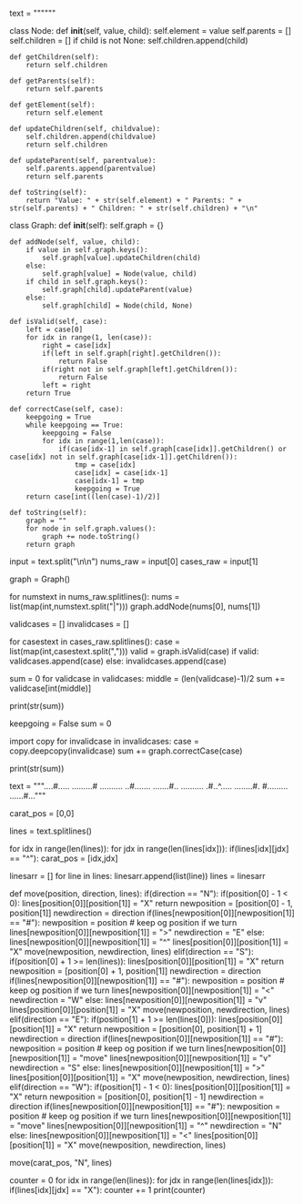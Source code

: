 text = """"""

class Node:
    def __init__(self, value, child):
        self.element = value
        self.parents = []
        self.children = []
        if child is not None:
            self.children.append(child)

    def getChildren(self):
        return self.children

    def getParents(self):
        return self.parents
    
    def getElement(self):
        return self.element
        
    def updateChildren(self, childvalue):
        self.children.append(childvalue)
        return self.children

    def updateParent(self, parentvalue):
        self.parents.append(parentvalue)
        return self.parents
    
    def toString(self):
        return "Value: " + str(self.element) + " Parents: " + str(self.parents) + " Children: " + str(self.children) + "\n"

class Graph:
    def __init__(self):
        self.graph = {}
    
    def addNode(self, value, child):
        if value in self.graph.keys():
            self.graph[value].updateChildren(child)
        else:
            self.graph[value] = Node(value, child)
        if child in self.graph.keys():
            self.graph[child].updateParent(value)
        else:
            self.graph[child] = Node(child, None)
    
    def isValid(self, case):
        left = case[0]
        for idx in range(1, len(case)):
            right = case[idx]
            if(left in self.graph[right].getChildren()):
                return False
            if(right not in self.graph[left].getChildren()):
                return False
            left = right
        return True
        
    def correctCase(self, case):
        keepgoing = True
        while keepgoing == True:
            keepgoing = False
            for idx in range(1,len(case)):
                if(case[idx-1] in self.graph[case[idx]].getChildren() or case[idx] not in self.graph[case[idx-1]].getChildren()):
                    tmp = case[idx]
                    case[idx] = case[idx-1]
                    case[idx-1] = tmp
                    keepgoing = True
        return case[int((len(case)-1)/2)]

    def toString(self):
        graph = ""
        for node in self.graph.values():
            graph += node.toString()
        return graph

input = text.split("\n\n")
nums_raw = input[0]
cases_raw = input[1]

graph = Graph()

for numstext in nums_raw.splitlines():
    nums = list(map(int,numstext.split("|")))
    graph.addNode(nums[0], nums[1])

validcases = []
invalidcases = []

for casestext in cases_raw.splitlines():
    case = list(map(int,casestext.split(",")))
    valid = graph.isValid(case)
    if valid:
        validcases.append(case)
    else:
        invalidcases.append(case)
        
sum = 0
for validcase in validcases:
    middle = (len(validcase)-1)/2
    sum += validcase[int(middle)]

print(str(sum))

keepgoing = False
sum = 0

import copy
for invalidcase in invalidcases:
    case = copy.deepcopy(invalidcase)
    sum += graph.correctCase(case)
    
print(str(sum))

































text = """....#.....
.........#
..........
..#.......
.......#..
..........
.#..^.....
........#.
#.........
......#..."""

carat_pos = [0,0]

lines = text.splitlines()

for idx in range(len(lines)):
    for jdx in range(len(lines[idx])):
        if(lines[idx][jdx] == "^"):
            carat_pos = [idx,jdx]

linesarr = [] 
for line in lines:
    linesarr.append(list(line))
lines = linesarr

def move(position, direction, lines):
    if(direction == "N"):
        if(position[0] - 1 < 0):
            lines[position[0]][position[1]] = "X"
            return
        newposition = [position[0] - 1, position[1]]
        newdirection = direction
        if(lines[newposition[0]][newposition[1]] == "#"):
            newposition = position # keep og position if we turn
            lines[newposition[0]][newposition[1]] = ">"
            newdirection = "E"
        else:
            lines[newposition[0]][newposition[1]] = "^"
            lines[position[0]][position[1]] = "X"
        move(newposition, newdirection, lines)
    elif(direction == "S"):
        if(position[0] + 1 >= len(lines)):
            lines[position[0]][position[1]] = "X"
            return
        newposition = [position[0] + 1, position[1]]
        newdirection = direction
        if(lines[newposition[0]][newposition[1]] == "#"):
            newposition = position # keep og position if we turn
            lines[newposition[0]][newposition[1]] = "<"
            newdirection = "W"
        else:
            lines[newposition[0]][newposition[1]] = "v"
            lines[position[0]][position[1]] = "X"
        move(newposition, newdirection, lines)
    elif(direction == "E"):
        if(position[1] + 1 >= len(lines[0])):
            lines[position[0]][position[1]] = "X"
            return
        newposition = [position[0], position[1] + 1]
        newdirection = direction
        if(lines[newposition[0]][newposition[1]] == "#"):
            newposition = position # keep og position if we turn
            lines[newposition[0]][newposition[1]] = "move"
            lines[newposition[0]][newposition[1]] = "v"
            newdirection = "S"
        else:
            lines[newposition[0]][newposition[1]] = ">"
            lines[position[0]][position[1]] = "X"
        move(newposition, newdirection, lines)
    elif(direction == "W"):
        if(position[1] - 1 < 0):
            lines[position[0]][position[1]] = "X"
            return
        newposition = [position[0], position[1] - 1]
        newdirection = direction
        if(lines[newposition[0]][newposition[1]] == "#"):
            newposition = position # keep og position if we turn
            lines[newposition[0]][newposition[1]] = "move"
            lines[newposition[0]][newposition[1]] = "^"
            newdirection = "N"
        else:
            lines[newposition[0]][newposition[1]] = "<"
            lines[position[0]][position[1]] = "X"
        move(newposition, newdirection, lines)

move(carat_pos, "N", lines)

counter = 0
for idx in range(len(lines)):
    for jdx in range(len(lines[idx])):
        if(lines[idx][jdx] == "X"):
            counter += 1
print(counter)
